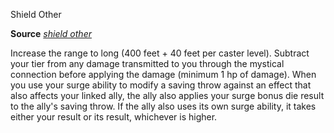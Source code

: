 Shield Other

**Source** [_shield other_](spells/shieldOther#_shield-other)

Increase the range to long (400 feet + 40 feet per caster level). Subtract your tier from any damage transmitted to you through the mystical connection before applying the damage (minimum 1 hp of damage). When you use your surge ability to modify a saving throw against an effect that also affects your linked ally, the ally also applies your surge bonus die result to the ally's saving throw. If the ally also uses its own surge ability, it takes either your result or its result, whichever is higher.


